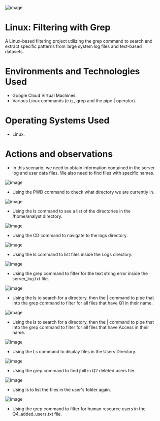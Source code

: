 ![image](https://github.com/user-attachments/assets/09fb938b-03bf-4fb0-aca2-99b2b21024b0)


# Linux: Filtering with Grep
A Linux-based filtering project utilizing the grep command to search and extract specific patterns from large system log files and text-based datasets.

# Environments and Technologies Used</h2>
- Google Cloud Virtual Machines.
- Various Linux commands (e.g., grep and the pipe | operator).

# Operating Systems Used </h2>
- Linux.

# Actions and observations

- In this scenario, we need to obtain information contained in the server log and user data files. We also need to find files with specific names.

![image](https://github.com/user-attachments/assets/2a345f37-4306-4cad-9956-2f502e436b51)

- Using the PWD command to check what directory we are currently in.

![image](https://github.com/user-attachments/assets/df96bc20-1808-40fc-91c1-0da44d3d14b6)

- Using the ls command to see a list of the directories in the /home/analyst directory.

![image](https://github.com/user-attachments/assets/42ebd930-1787-4413-ad42-1330201108bb)

- Using the CD command to navigate to the logs directory.

![image](https://github.com/user-attachments/assets/01a8b5c3-6424-4ce3-9e36-565c7f3b5d0b)

- Using the ls command to list files inside the Logs directory.

![image](https://github.com/user-attachments/assets/b761b0a4-4cee-475c-b1c5-bb3c6fda4d48)

- Using the grep command to filter for the text string error inside the server_log.txt file.

![image](https://github.com/user-attachments/assets/923cf99b-7309-4b2c-b24c-fac535d76600)

- Using the ls to search for a directory, then the | command to pipe that into the grep command to filter for all files that have Q1 in their name.

![image](https://github.com/user-attachments/assets/9fcc2dd5-1396-4133-a72b-0610f9b15e5a)

- Using the ls to search for a directory, then the | command to pipe that into the grep command to filter for all files that have Access in their name.

![image](https://github.com/user-attachments/assets/d0d2f8a5-8670-45c3-8f72-f8722f4effc5)

- Using the Ls command to display files in the Users Directory.

![image](https://github.com/user-attachments/assets/78aecbfd-3126-4e0d-a1cf-4bde9c0e8160)

- Using the grep command to find jhill in Q2 deleted users file.

![image](https://github.com/user-attachments/assets/1cb2fdde-f21d-480c-930b-5d8a6fd255eb)

- Using ls to list the files in the user's folder again.

![image](https://github.com/user-attachments/assets/743ba398-67e5-4b33-b87b-ae3b98743386)

- Using the grep command to filter for human resource users in the Q4_added_users.txt file.



